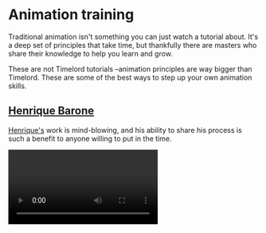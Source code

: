 # Animation training

Traditional animation isn't something you can just watch a tutorial about. It's a deep set of principles that take time, but thankfully there are masters who share their knowledge to help you learn and grow. 

These are not Timelord tutorials –animation principles are way bigger than Timelord. These are some of the best ways to step up your own animation skills. 

## [Henrique Barone](https://www.mographmentor.com/workshops/classical-animation-workflow-and-techniques-henrique-barone/)

[Henrique's](https://henriquebarone.com/) work is mind-blowing, and his ability to share his process is such a benefit to anyone willing to put in the time. 

<Video url="https://www.youtube.com/embed/ycqtHGKJj2Y" />


## [Johannes Fast](https://www.skillshare.com/classes/Basics-of-Hand-Drawn-Animation/221853882?utm_campaign=video-embed-221853882&utm_source=Video&utm_medium=video-embed)

The energy of [Johannes'](https://www.instagram.com/johanimation) animation is inspiring, and his courses are more than worth a Skillshare membership.

<Video url="https://www.youtube.com/embed/vya6H9qK1oE" />


## [Toniko Pantoja](https://gumroad.com/stringbing)

As an artist on [Kipo](https://www.youtube.com/watch?v=25UHUbpFTtY) (one of my favorite animated shows) and many of your favorite shows and films, [Toniko's](https://www.tonikopantoja.com/) production knowledge is second to none. This training series is massive. 

Bonus: the [tips section](https://www.tonikopantoja.com/tips) of his site is a goldmine.

<Video url="https://www.youtube.com/embed/EJKakYClzjY" />